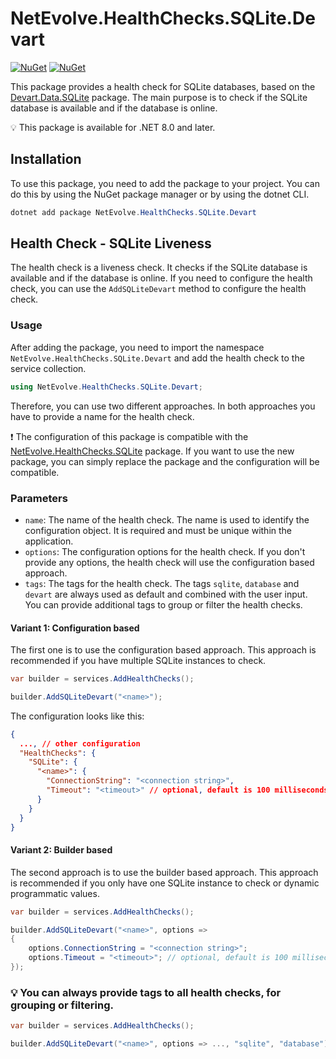 # NetEvolve.HealthChecks.SQLite.Devart

[![NuGet](https://img.shields.io/nuget/v/NetEvolve.HealthChecks.SQLite.Devart?logo=nuget)](https://www.nuget.org/packages/NetEvolve.HealthChecks.SQLite.Devart/)
[![NuGet](https://img.shields.io/nuget/dt/NetEvolve.HealthChecks.SQLite.Devart?logo=nuget)](https://www.nuget.org/packages/NetEvolve.HealthChecks.SQLite.Devart/)

This package provides a health check for SQLite databases, based on the [Devart.Data.SQLite](https://www.nuget.org/packages/Devart.Data.SQLite/) package.
The main purpose is to check if the SQLite database is available and if the database is online.

:bulb: This package is available for .NET 8.0 and later.

## Installation
To use this package, you need to add the package to your project. You can do this by using the NuGet package manager or by using the dotnet CLI.
```powershell
dotnet add package NetEvolve.HealthChecks.SQLite.Devart
```

## Health Check - SQLite Liveness
The health check is a liveness check. It checks if the SQLite database is available and if the database is online.
If you need to configure the health check, you can use the `AddSQLiteDevart` method to configure the health check.

### Usage
After adding the package, you need to import the namespace `NetEvolve.HealthChecks.SQLite.Devart` and add the health check to the service collection.
```csharp
using NetEvolve.HealthChecks.SQLite.Devart;
```
Therefore, you can use two different approaches. In both approaches you have to provide a name for the health check.

:heavy_exclamation_mark: The configuration of this package is compatible with the [NetEvolve.HealthChecks.SQLite](https://www.nuget.org/packages/NetEvolve.HealthChecks.SQLite/) package. If you want to use the new package, you can simply replace the package and the configuration will be compatible.

### Parameters
- `name`: The name of the health check. The name is used to identify the configuration object. It is required and must be unique within the application.
- `options`: The configuration options for the health check. If you don't provide any options, the health check will use the configuration based approach.
- `tags`: The tags for the health check. The tags `sqlite`, `database` and `devart` are always used as default and combined with the user input. You can provide additional tags to group or filter the health checks.

#### Variant 1: Configuration based
The first one is to use the configuration based approach. This approach is recommended if you have multiple SQLite instances to check.
```csharp
var builder = services.AddHealthChecks();

builder.AddSQLiteDevart("<name>");
```

The configuration looks like this:
```json
{
  ..., // other configuration
  "HealthChecks": {
    "SQLite": {
      "<name>": {
        "ConnectionString": "<connection string>",
        "Timeout": "<timeout>" // optional, default is 100 milliseconds
      }
    }
  }
}
```

#### Variant 2: Builder based
The second approach is to use the builder based approach. This approach is recommended if you only have one SQLite instance to check or dynamic programmatic values.
```csharp
var builder = services.AddHealthChecks();

builder.AddSQLiteDevart("<name>", options =>
{
    options.ConnectionString = "<connection string>";
    options.Timeout = "<timeout>"; // optional, default is 100 milliseconds
});
```

### :bulb: You can always provide tags to all health checks, for grouping or filtering.

```csharp
var builder = services.AddHealthChecks();

builder.AddSQLiteDevart("<name>", options => ..., "sqlite", "database");
```